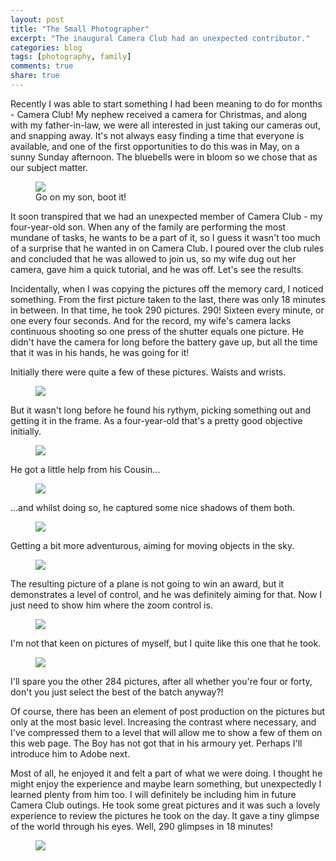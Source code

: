 ```yaml
---
layout: post
title: "The Small Photographer"
excerpt: "The inaugural Camera Club had an unexpected contributor."
categories: blog
tags: [photography, family]
comments: true
share: true
---
```


Recently I was able to start something I had been meaning to do for months - Camera Club! My nephew received a camera for Christmas, and along with my father-in-law, we were all interested in just taking our cameras out, and snapping away. It's not always easy finding a time that everyone is available, and one of the first opportunities to do this was in May, on a sunny Sunday afternoon. The bluebells were in bloom so we chose that as our subject matter.
<figure>
    <img src="{{ site.url }}/images/post0501.jpg">
    <figcaption>Go on my son, boot it!</figcaption>
</figure>
It soon transpired that we had an unexpected member of Camera Club - my four-year-old son. When any of the family are performing the most mundane of tasks, he wants to be a part of it, so I guess it wasn't too much of a surprise that he wanted in on Camera Club. I poured over the club rules and concluded that he was allowed to join us, so my wife dug out her camera, gave him a quick tutorial, and he was off. Let's see the results.

Incidentally, when I was copying the pictures off the memory card, I noticed something. From the first picture taken to the last, there was only 18 minutes in between. In that time, he took 290 pictures. 290! Sixteen every minute, or one every four seconds. And for the record, my wife's camera lacks continuous shooting so one press of the shutter equals one picture. He didn't have the camera for long before the battery gave up, but all the time that it was in his hands, he was going for it!

Initially there were quite a few of these pictures. Waists and wrists.
<figure>
    <img src="{{ site.url }}/images/post0502.jpg">
</figure>
But it wasn't long before he found his rythym, picking something out and getting it in the frame. As a four-year-old that's a pretty good objective initially.
<figure>
    <img src="{{ site.url }}/images/post0503.jpg">
</figure>
He got a little help from his Cousin...
<figure>
    <img src="{{ site.url }}/images/post0504.jpg">
</figure>
...and whilst doing so, he captured some nice shadows of them both.
<figure>
    <img src="{{ site.url }}/images/post0505.jpg">
</figure>
Getting a bit more adventurous, aiming for moving objects in the sky.
<figure>
    <img src="{{ site.url }}/images/post0506.jpg">
</figure>
The resulting picture of a plane is not going to win an award, but it demonstrates a level of control, and he was definitely aiming for that. Now I just need to show him where the zoom control is.
<figure>
    <img src="{{ site.url }}/images/post0507.jpg">
</figure>
I'm not that keen on pictures of myself, but I quite like this one that he took.
<figure>
    <img src="{{ site.url }}/images/post0508.jpg">
</figure>
I'll spare you the other 284 pictures, after all whether you're four or forty, don't you just select the best of the batch anyway?! 

Of course, there has been an element of post production on the pictures but only at the most basic level. Increasing the contrast where necessary, and I've compressed them to a level that will allow me to show a few of them on this web page. The Boy has not got that in his armoury yet. Perhaps I'll introduce him to Adobe next.

Most of all, he enjoyed it and felt a part of what we were doing. I thought he might enjoy the experience and maybe learn something, but unexpectedly I learned plenty from him too. I will definitely be including him in future Camera Club outings. He took some great pictures and it was such a lovely experience to review the pictures he took on the day. It gave a tiny glimpse of the world through his eyes. Well, 290 glimpses in 18 minutes!
<figure>
    <img src="{{ site.url }}/images/post0509.jpg">
</figure>
